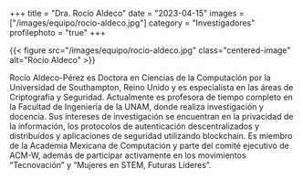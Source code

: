 +++
title = "Dra. Rocío Aldeco"
date = "2023-04-15"
images = ["/images/equipo/rocio-aldeco.jpg"]
category = "Investigadores"
profilephoto = "true"
+++

{{< figure src="/images/equipo/rocio-aldeco.jpg" class="centered-image" alt="Rocío Aldeco" >}}

Rocío Aldeco-Pérez es Doctora en Ciencias de la Computación por la Universidad de Southampton, Reino Unido y es especialista en las áreas de Criptografía y Seguridad. Actualmente es profesora de tiempo completo en la Facultad de Ingeniería de la UNAM, donde realiza investigación y docencia. Sus intereses de investigación se encuentran en la privacidad de la información, los protocolos de autenticación descentralizados y distribuidos y aplicaciones de seguridad utilizando blockchain. Es miembro de la Academia Mexicana de Computación y parte del comité ejecutivo de ACM-W, además de participar activamente en los movimientos “Tecnovación” y “Mujeres en STEM, Futuras Líderes”.

